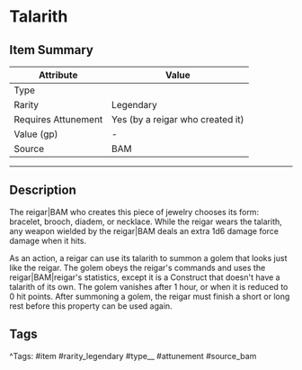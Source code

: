 # Talarith

## Item Summary

| Attribute            | Value                        |
|----------------------|------------------------------|
| Type                 |   |
| Rarity               | Legendary             |
| Requires Attunement  | Yes (by a reigar who created it)                |
| Value (gp)           | -    |
| Source               | BAM |

---

## Description

The reigar|BAM who creates this piece of jewelry chooses its form: bracelet, brooch, diadem, or necklace. While the reigar wears the talarith, any weapon wielded by the reigar|BAM deals an extra 1d6 damage force damage when it hits.

As an action, a reigar can use its talarith to summon a golem that looks just like the reigar. The golem obeys the reigar's commands and uses the reigar|BAM|reigar's statistics, except it is a Construct that doesn't have a talarith of its own. The golem vanishes after 1 hour, or when it is reduced to 0 hit points. After summoning a golem, the reigar must finish a short or long rest before this property can be used again.

## Tags

^Tags: #item #rarity_legendary #type__ #attunement #source_bam